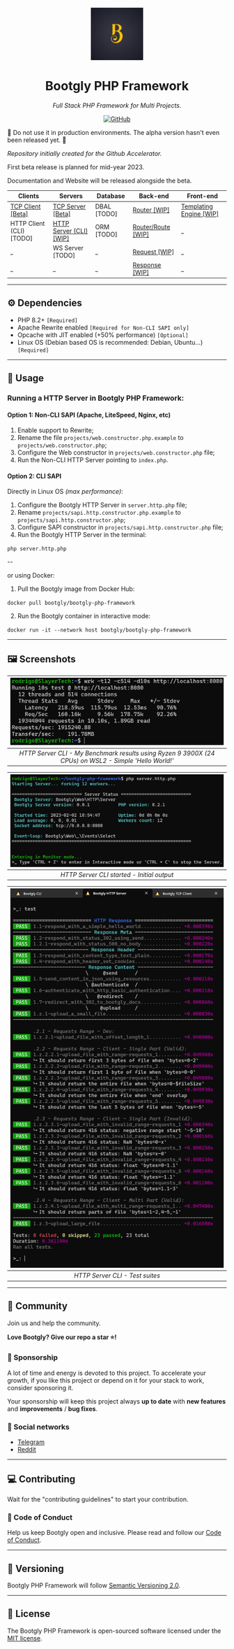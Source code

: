 <p align="center">
  <img src="https://github.com/bootgly/.github/raw/main/favicon-temp1-128.png" alt="bootgly-logo" width="120px" height="120px"/>
</p>
<h1 align="center">Bootgly PHP Framework</h1>
<p align="center">
  <i>Full Stack PHP Framework for Multi Projects.</i>
</p>
<p align="center">
  <a href="https://packagist.org/packages/bootgly/bootgly-php-framework">
    <img alt="GitHub" src="https://img.shields.io/github/license/bootgly/bootgly-php-framework">
  </a>
</p>

🚧 Do not use it in production environments. The alpha version hasn't even been released yet. 🚧

*Repository initially created for the Github Accelerator.*

First beta release is planned for mid-year 2023.

Documentation and Website will be released alongside the beta.

Clients | Servers | Database | Back-end | Front-end
--- | --- | --- | --- | ---
[TCP Client [Beta]][WEB_TCP_CLIENT_INTERFACE] | [TCP Server [Beta]][WEB_TCP_SERVER_INTERFACE] | DBAL [TODO] | [Router [WIP]][WEB_HTTP_SERVER_ROUTER] | [Templating Engine [WIP]][TEMPLATE_ENGINE]
HTTP Client (CLI) [TODO] | [HTTP Server (CLI) [WIP]][CLI_HTTP_SERVER] | ORM [TODO] | [Router/Route [WIP]][WEB_HTTP_SERVER_ROUTER_ROUTE] | _
_ | WS Server [TODO] | _ | [Request [WIP]][CLI_HTTP_SERVER_REQUEST] | _
_ | _ | _ | [Response [WIP]][CLI_HTTP_SERVER_RESPONSE] | _

---

## ⚙️ Dependencies

- PHP 8.2+ `[Required]`
- Apache Rewrite enabled `[Required for Non-CLI SAPI only]`
- Opcache with JIT enabled (+50% performance) `[Optional]`
- Linux OS (Debian based OS is recommended: Debian, Ubuntu...) `[Required]`

---

## 🔧 Usage

### Running a HTTP Server in Bootgly PHP Framework:

#### **Option 1: Non-CLI SAPI (Apache, LiteSpeed, Nginx, etc)**

1) Enable support to Rewrite;
2) Rename the file `projects/web.constructor.php.example` to `projects/web.constructor.php`;
3) Configure the Web constructor in `projects/web.constructor.php` file;
4) Run the Non-CLI HTTP Server pointing to `index.php`.

#### **Option 2: CLI SAPI**

Directly in Linux OS *(max performance)*:

1) Configure the Bootgly HTTP Server in `server.http.php` file;
2) Rename `projects/sapi.http.constructor.php.example` to `projects/sapi.http.constructor.php`;
3) Configure SAPI constructor in `projects/sapi.http.constructor.php` file;
4) Run the Bootgly HTTP Server in the terminal:

`php server.http.php`

--

or using Docker:

1) Pull the Bootgly image from Docker Hub:

`docker pull bootgly/bootgly-php-framework`

2) Run the Bootgly container in interactive mode:

`docker run -it --network host bootgly/bootgly-php-framework`

---

## 🖼 Screenshots

| ![HTTP Server CLI - My Benchmark results using Ryzen 9 3900X (24 CPUs) on WSL2 - Simple 'Hello World!'](https://github.com/bootgly/.github/raw/main/screenshots/bootgly-php-framework/Server-CLI-HTTP-Benchmark-Ryzen-9-3900X-WSL2.png "HTTP Server CLI - My Benchmark results using Ryzen 9 3900X (24 CPUs) on WSL2 - Simple 'Hello World!'") |
|:--:| 
| *HTTP Server CLI - My Benchmark results using Ryzen 9 3900X (24 CPUs) on WSL2 - Simple 'Hello World!'* |

| ![HTTP Server CLI started - Initial output](https://github.com/bootgly/.github/raw/main/screenshots/bootgly-php-framework/Server-CLI-HTTP-started.png "HTTP Server CLI started - Initial output") |
|:--:| 
| *HTTP Server CLI started - Initial output* |

| ![HTTP Server CLI - Test suites](https://github.com/bootgly/.github/raw/main/screenshots/bootgly-php-framework/Bootgly-HTTP-Server-Test-Suite5.png "HTTP Server CLI - Test suites") |
|:--:| 
| *HTTP Server CLI - Test suites* |

---

## 🌱 Community

Join us and help the community.

**Love Bootgly? Give our repo a star ⭐!**

### 💖 Sponsorship

A lot of time and energy is devoted to this project. To accelerate your growth, if you like this project or depend on it for your stack to work, consider sponsoring it.

Your sponsorship will keep this project always **up to date** with **new features** and **improvements** / **bug fixes**.

### 🔗 Social networks
- [Telegram][TELEGRAM]
- [Reddit][REDDIT]

---

## 💻 Contributing

Wait for the "contributing guidelines" to start your contribution.

### 🛂 Code of Conduct

Help us keep Bootgly open and inclusive. Please read and follow our [Code of Conduct][CODE_OF_CONDUCT].

---

## 📑 Versioning

Bootgly PHP Framework will follow [Semantic Versioning 2.0][SEMANTIC_VERSIONING].

---

## 📃 License

The Bootgly PHP Framework is open-sourced software licensed under the [MIT license][MIT_LICENSE].


<!-- Links -->
[TEMPLATE_ENGINE]: https://github.com/bootgly/bootgly-php-framework/blob/main/core/Template.php

[WEB_TCP_CLIENT_INTERFACE]: https://github.com/bootgly/bootgly-php-framework/blob/main/interfaces/Web/TCP/Client.php
[WEB_TCP_SERVER_INTERFACE]: https://github.com/bootgly/bootgly-php-framework/blob/main/interfaces/Web/TCP/Server.php

[CLI_HTTP_SERVER]: https://github.com/bootgly/bootgly-php-framework/blob/main/nodes/CLI/HTTP/Server.php
[CLI_HTTP_SERVER_REQUEST]: https://github.com/bootgly/bootgly-php-framework/blob/main/nodes/CLI/HTTP/Server/Request.php
[CLI_HTTP_SERVER_RESPONSE]: https://github.com/bootgly/bootgly-php-framework/blob/main/nodes/CLI/HTTP/Server/Response.php
[WEB_HTTP_SERVER_ROUTER]: https://github.com/bootgly/bootgly-php-framework/blob/main/nodes/Web/HTTP/Server/Router.php
[WEB_HTTP_SERVER_ROUTER_ROUTE]: https://github.com/bootgly/bootgly-php-framework/blob/main/nodes/Web/HTTP/Server/Router/Route.php

[TELEGRAM]: https://t.me/bootgly/
[REDDIT]: https://www.reddit.com/r/bootgly/

[CODE_OF_CONDUCT]: CODE_OF_CONDUCT.md

[SEMANTIC_VERSIONING]: https://semver.org/
[MIT_LICENSE]: https://opensource.org/licenses/MIT
